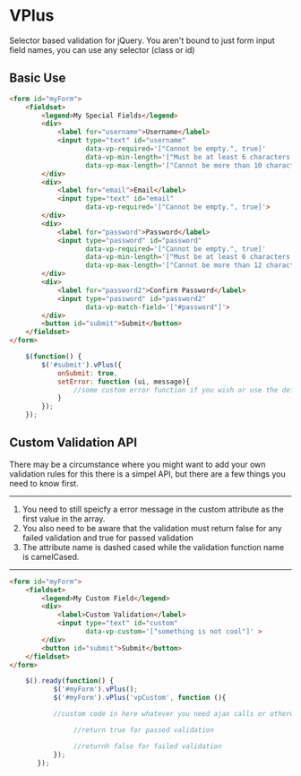 VPlus
=====

Selector based validation for jQuery. You aren't
bound to just form input field names, you can use any
selector (class or id)

## Basic Use

```html
<form id="myForm">
    <fieldset>
        <legend>My Special Fields</legend>
        <div>
            <label for="username">Username</label>
            <input type="text" id="username"
                   data-vp-required='["Cannot be empty.", true]'
                   data-vp-min-length='["Must be at least 6 characters.", 6]'
                   data-vp-max-length='["Cannot be more than 10 characters.", 10]'>
        </div>
        <div>
            <label for="email">Email</label>
            <input type="text" id="email"
                   data-vp-required='["Cannot be empty.", true]'>
        </div>
        <div>
            <label for="password">Password</label>
            <input type="password" id="password"
                   data-vp-required='["Cannot be empty.", true]'
                   data-vp-min-length='["Must be at least 6 characters.", 10]'
                   data-vp-max-length='["Cannot be more than 12 characters.", 10]'>
        </div>
        <div>
            <label for="password2">Confirm Password</label>
            <input type="password" id="password2"
                   data-vp-match-field='["#password"]'>
        </div>
        <button id="submit">Submit</button>
    </fieldset>
</form>
```

```js
    $(function() {
        $('#submit').vPlus({
            onSubmit: true,
            setError: function (ui, message){
                //some custom error function if you wish or use the default function
            }
        });
    });
```

## Custom Validation API

There may be a circumstance where you might want to add your own validation rules for this there is a simpel API, but there are a few things you need to know first.

-----

1. You need to still speicfy a error message in the custom attribute as the first value in the array.
2. You also need to be aware that the validation must return false for any failed validation and true for passed validation
3. The attribute name is dashed cased while the validation function name is camelCased.

-----

```html
<form id="myForm">
    <fieldset>
        <legend>My Custom Field</legend>
        <div>
            <label>Custom Validation</label>
            <input type="text" id="custom"
                   data-vp-custom='["something is not cool"]' >
        </div>
        <button id="submit">Submit</button>
    </fieldset>
</form>
```

```js
    $().ready(function() {
           $('#myForm').vPlus();
           $('#myForm').vPlus('vpCustom', function (){

           //custom code in here whatever you need ajax calls or otherwise

                //return true for passed validation

                //returnh false for failed validation
           });
       });
```


